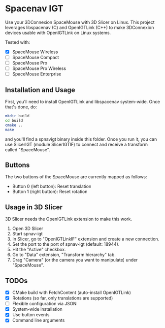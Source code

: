 # Spacenav IGT #

Use your 3DConnexion SpaceMouse with 3D Slicer on Linux.
This project leverages libspacenav (C) and OpenIGTLink (C++) to make 3DConnexion devices
usable with OpenIGTLink on Linux systems.

Tested with:
* [x] SpaceMouse Wireless
* [ ] SpaceMouse Compact
* [ ] SpaceMouse Pro
* [ ] SpaceMouse Pro Wireless
* [ ] SpaceMouse Enterprise

## Installation and Usage ##

First, you'll need to install OpenIGTLink and libspacenav system-wide.
Once that's done, do:

```bash
mkdir build
cd build
cmake ..
make
```

and you'll find a spnavigt binary inside this folder.
Once you run it, you can use SlicerIGT (module SlicerIGTIF) to connect and receive a
transform called "SpaceMouse".


## Buttons ##

The two buttons of the SpaceMouse are currently mapped as follows:
* Button 0 (left button): Reset translation
* Button 1 (right button): Reset rotation


## Usage in 3D Slicer ##

3D Slicer needs the OpenIGTLink extension to make this work.

1. Open 3D Slicer
2. Start spnav-igt
3. In Slicer, go to "OpenIGTLinkIF" extension and create a new connection.
4. Set the port to the port of spnav-igt (default: 18944).
5. Hit the "Active" checkbox.
6. Go to "Data" extension, "Transform hierarchy" tab.
7. Drag "Camera" (or the camera you want to manipulate) under "SpaceMouse".

## TODOs ##

* [x] CMake build with FetchContent (auto-install OpenIGTLink)
* [x] Rotations (so far, only translations are supported)
* [ ] Flexible configuration via JSON
* [x] System-wide installation
* [x] Use button events
* [x] Command line arguments
